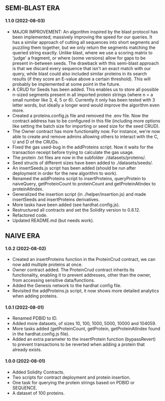 ## SEMI-BLAST ERA
#### 1.1.0 (2022-08-03)

- MAJOR IMPROVEMENT: An algorithm inspired by the blast protocol has been implemented; massively improving the speed for our queries. It has a similar approach of cutting all sequences into short segments and puzzling them together, but we only return the segments matching the queried string exactly. Unlike blast, where we use a scoring matrix to 'judge' a fragment, or where (some versions) allow for gaps to be present in-between seeds. The drawback with this semi-blast approach is that we discard every sequence that isn't an exact match with our query, while blast could also included similar proteins in its search results (if they score an E-value above a certain threshold). This will probably be implemented at some point in the future.
- A CRUD for Seeds has been added. This enables us to store all possible n-sized segments present in all imported protein strings (where n = a small number like 3, 4, 5 or 6). Currently it only has been tested with 3 letter words, but ideally a longer word would improve the algorithm even more.
- Created a proteins.config.js file and removed the .env file. Now the contract address has to be configured in this file (including more options like setting the batch size for importing or seed size for the seed CRUD).
- The Owner contract has more functionality now. For instance, we're now able to create and remove admins allowing others to interact with the C, U and D of the CRUDs.
- Fixed the gas used-bug in the addProteins script. Now it waits for the transaction receipt before trying to calculate the gas usage.
- The protein .txt files are now in the subfolder ./datasets/proteins/.
- Seed structs of different sizes have been added to ./datasets/seeds/.
- An insertSeeds.js script has been added (should be run after deployment in order for the new algorithm to work).
- Renamed the addProteins script to insertProteins, queryProtein to naiveQuery, getProteinCount to proteinCount and getProteinAtIndex to proteinAtIndex.
- Generalized the insertion script (in ./helper/insertion.js) and made insertSeeds and insertProteins derivatives.
- More tasks have been added (see hardhat.config.js).
- Restructured all contracts and set the Solidity version to 0.8.12.
- Refactored code.
- Updated README.md (but needs work).

## NAIVE ERA
#### 1.0.2 (2022-08-02)

- Created an insertProteins function in the ProteinCrud contract, we can now add multiple proteins at once.
- Owner contract added. The ProteinCrud contract inherits its functionality, enabling it to prevent addresses, other than the owner, from accessing sensitive data/functions.
- Added the Genesis network to the hardhat config file.
- Revisited the addProteins.js script, it now shows more detailed analytics when adding proteins.

#### 1.0.1 (2022-08-01)

- Renamed PDBID to ID.
- Added more datasets, of sizes 10, 100, 1000, 5000, 10000 and 104059.
- More tasks added (getProteinCount, getProtein, getProteinAtIndex found in the hardhat.config.js file).
- Added an extra parameter to the insertProtein function (bypassRevert) to prevent transactions to be reverted when adding a protein that already exists.

#### 1.0.0 (2022-08-01)

- Added Solidity Contracts.
- Two scripts for contract deployment and protein insertion.
- One task for querying the protein strings based on PDBID or SEQUENCE.
- A dataset of 100 proteins.

